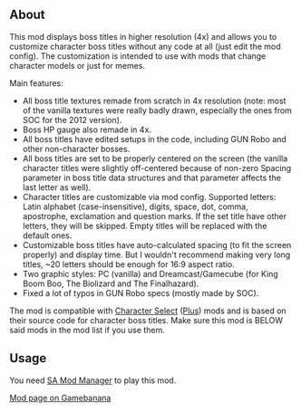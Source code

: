 ## About

This mod displays boss titles in higher resolution (4x) and allows you to customize character boss titles without any code at all (just edit the mod config). The customization is intended to use with mods that change character models or just for memes.

Main features:
* All boss title textures remade from scratch in 4x resolution (note: most of the vanilla textures were really badly drawn, especially the ones from SOC for the 2012 version).
* Boss HP gauge also remade in 4x.
* All boss titles have edited setups in the code, including GUN Robo and other non-character bosses.
* All boss titles are set to be properly centered on the screen (the vanilla character titles were slightly off-centered because of non-zero Spacing parameter in boss title data structures and that parameter affects the last letter as well).
* Character titles are customizable via mod config. Supported letters: Latin alphabet (case-insensitive), digits, space, dot, comma, apostrophe, exclamation and question marks. If the set title have other letters, they will be skipped. Empty titles will be replaced with the default ones.
* Customizable boss titles have auto-calculated spacing (to fit the screen properly) and display time. But I wouldn't recommend making very long titles, ~20 letters should be enough for 16:9 aspect ratio.
* Two graphic styles: PC (vanilla) and Dreamcast/Gamecube (for King Boom Boo, The Biolizard and The Finalhazard).
* Fixed a lot of typos in GUN Robo specs (mostly made by SOC).

The mod is compatible with [Character Select](https://gamebanana.com/mods/48839) ([Plus](https://gamebanana.com/mods/33170)) mods and is based on their source code for character boss titles. Make sure this mod is BELOW said mods in the mod list if you use them.

## Usage

You need [SA Mod Manager](https://gamebanana.com/tools/15436) to play this mod.

[Mod page on Gamebanana](https://gamebanana.com/mods/507363)
